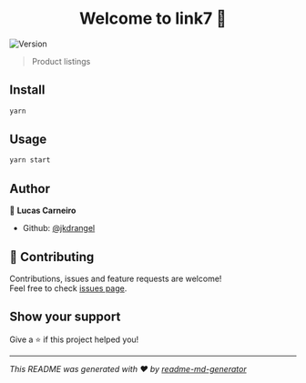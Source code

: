 <h1 align="center">Welcome to link7 👋</h1>
<p>
  <img alt="Version" src="https://img.shields.io/badge/version-0.0.1-blue.svg?cacheSeconds=2592000" />
</p>

> Product listings

## Install

```sh
yarn 
```

## Usage

```sh
yarn start
```

## Author

👤 **Lucas Carneiro**

* Github: [@jkdrangel](https://github.com/jkdrangel)

## 🤝 Contributing

Contributions, issues and feature requests are welcome!<br />Feel free to check [issues page](https://github.com/jkdrangel/link7/issues).

## Show your support

Give a ⭐️ if this project helped you!

***
_This README was generated with ❤️ by [readme-md-generator](https://github.com/kefranabg/readme-md-generator)_